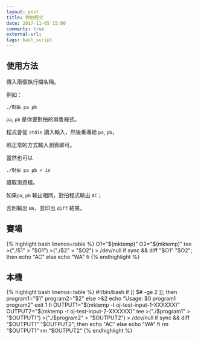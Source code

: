 ```yaml
---
layout: post
title: 對拍程式
date: 2017-11-05 15:00
comments: true
external-url:
tags: bash_script
---
```


## 使用方法

傳入兩個執行檔名稱。

例如：

```
./對拍 pa pb
```

`pa`, `pb` 是你要對拍的兩隻程式。

程式會從 `stdin` 讀入輸入，然後重導給 `pa`, `pb`，

照正常的方式輸入測資即可。

當然也可以

```
./對拍 pa pb < in
```

讀取測資檔。

如果`pa`, `pb` 輸出相同，對拍程式輸出 `AC`；

否則輸出 `WA`，並印出 `diff` 結果。

## 賽場

{% highlight bash linenos=table %}
O1="$(mktemp)"
O2="$(mktemp)"
tee >("./$1" > "$O1")  >("./$2" > "$O2") > /dev/null
if sync && diff "$O1" "$O2"; then
    echo "AC"
else
    echo "WA"
fi
{% endhighlight %}

## 本機

{% highlight bash linenos=table %}
#!/bin/bash
if [[ $# -ge 2 ]]; then
    program1="$1"
    program2="$2"
else
    >&2 echo "Usage: $0 program1 program2"
    exit 1
fi
OUTPUT1="$(mktemp -t oj-test-input-1-XXXXXX)"
OUTPUT2="$(mktemp -t oj-test-input-2-XXXXXX)"
tee >("./$program1" > "$OUTPUT1")  >("./$program2" > "$OUTPUT2") > /dev/null
if sync && diff "$OUTPUT1" "$OUTPUT2"; then
    echo "AC"
else
    echo "WA"
fi
rm "$OUTPUT1"
rm "$OUTPUT2"
{% endhighlight %}
